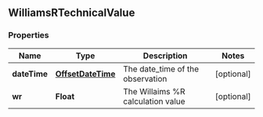 
## WilliamsRTechnicalValue

### Properties
Name | Type | Description | Notes
------------ | ------------- | ------------- | -------------
**dateTime** | [**OffsetDateTime**](OffsetDateTime.md) | The date_time of the observation |  [optional]
**wr** | **Float** | The Willaims %R calculation value |  [optional]



